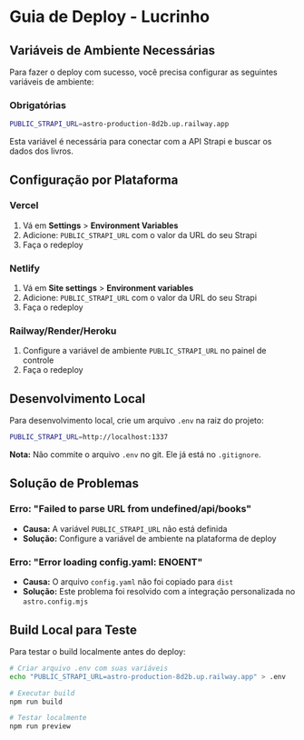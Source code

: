 # Guia de Deploy - Lucrinho

## Variáveis de Ambiente Necessárias

Para fazer o deploy com sucesso, você precisa configurar as seguintes variáveis de ambiente:

### Obrigatórias

```bash
PUBLIC_STRAPI_URL=astro-production-8d2b.up.railway.app
```

Esta variável é necessária para conectar com a API Strapi e buscar os dados dos livros.

## Configuração por Plataforma

### Vercel
1. Vá em **Settings** > **Environment Variables**
2. Adicione: `PUBLIC_STRAPI_URL` com o valor da URL do seu Strapi
3. Faça o redeploy

### Netlify
1. Vá em **Site settings** > **Environment variables**
2. Adicione: `PUBLIC_STRAPI_URL` com o valor da URL do seu Strapi
3. Faça o redeploy

### Railway/Render/Heroku
1. Configure a variável de ambiente `PUBLIC_STRAPI_URL` no painel de controle
2. Faça o redeploy

## Desenvolvimento Local

Para desenvolvimento local, crie um arquivo `.env` na raiz do projeto:

```bash
PUBLIC_STRAPI_URL=http://localhost:1337
```

**Nota:** Não commite o arquivo `.env` no git. Ele já está no `.gitignore`.

## Solução de Problemas

### Erro: "Failed to parse URL from undefined/api/books"
- **Causa:** A variável `PUBLIC_STRAPI_URL` não está definida
- **Solução:** Configure a variável de ambiente na plataforma de deploy

### Erro: "Error loading config.yaml: ENOENT"
- **Causa:** O arquivo `config.yaml` não foi copiado para `dist`
- **Solução:** Este problema foi resolvido com a integração personalizada no `astro.config.mjs`

## Build Local para Teste

Para testar o build localmente antes do deploy:

```bash
# Criar arquivo .env com suas variáveis
echo "PUBLIC_STRAPI_URL=astro-production-8d2b.up.railway.app" > .env

# Executar build
npm run build

# Testar localmente
npm run preview
```

